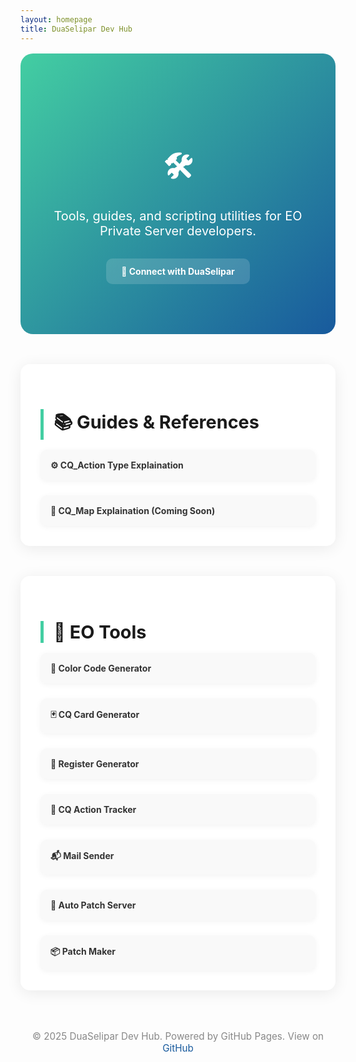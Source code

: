 ```yaml
---
layout: homepage
title: DuaSelipar Dev Hub
---
```


<style>
  .hero {
    background: linear-gradient(135deg, #43cea2, #185a9d);
    color: #fff;
    text-align: center;
    padding: 5rem 2rem;
    border-radius: 20px;
    margin-top: 1rem;
  }

  .hero h1 {
    font-size: 3rem;
    margin-bottom: 1rem;
  }

  .hero p {
    font-size: 1.25rem;
    margin-bottom: 2rem;
  }

  .hero a {
    background: rgba(255,255,255,0.15);
    padding: 0.75rem 1.5rem;
    color: #fff;
    font-weight: bold;
    text-decoration: none;
    border-radius: 10px;
    transition: background 0.3s ease;
    display: inline-block;
  }

  .hero a:hover {
    background: rgba(255,255,255,0.3);
  }

  .section {
    margin-top: 3rem;
    padding: 2rem;
    border-radius: 15px;
    background: #ffffffdd;
    backdrop-filter: blur(10px);
    box-shadow: 0 4px 24px rgba(0,0,0,0.08);
  }

  .section h2 {
    font-size: 1.8rem;
    margin-bottom: 1rem;
    border-left: 5px solid #43cea2;
    padding-left: 1rem;
  }

  .grid {
    display: grid;
    grid-template-columns: repeat(auto-fit, minmax(240px, 1fr));
    gap: 1.5rem;
  }

  .grid a {
    background: #f9f9f9;
    padding: 1rem;
    border-radius: 10px;
    text-decoration: none;
    color: #333;
    font-weight: bold;
    box-shadow: 0 2px 10px rgba(0,0,0,0.05);
    transition: transform 0.2s ease, box-shadow 0.2s ease;
  }

  .grid a:hover {
    transform: translateY(-5px);
    box-shadow: 0 8px 20px rgba(0,0,0,0.12);
  }

  .footer {
    text-align: center;
    margin: 4rem 0 2rem 0;
    font-size: 0.95rem;
    color: #888;
  }

  .footer a {
    color: #185a9d;
    text-decoration: none;
  }

  .footer a:hover {
    text-decoration: underline;
  }
</style>

<div class="hero" data-aos="zoom-in">
  <h1>🛠️ <span id="typed"></span></h1>
  <p>Tools, guides, and scripting utilities for EO Private Server developers.</p>
  <a href="https://www.facebook.com/profile.php?id=61554036273018" target="_blank">📘 Connect with DuaSelipar</a>
</div>

<div class="section" data-aos="fade-up" id="guides">
  <h2>📚 Guides & References</h2>
  <div class="grid">
    <a href="/eudemons-cq_action-guide/" data-aos="flip-left">⚙️ CQ_Action Type Explaination</a>
    <a href="#" data-aos="flip-left">📜 CQ_Map Explaination (Coming Soon)</a>
  </div>
</div>

<div class="section" data-aos="fade-up" id="tools">
  <h2>🧰 EO Tools</h2>
  <div class="grid">
    <a href="/eoscripts/color-generator.html" data-aos="zoom-in">🎨 Color Code Generator</a>
    <a href="/eoscripts/cq_card-generator.html" data-aos="zoom-in" data-aos-delay="100">🃏 CQ Card Generator</a>
    <a href="/eoscripts/register-generator.html" data-aos="zoom-in" data-aos-delay="200">📝 Register Generator</a>
     <a href="/eoscripts/cq_action-tracker.html" data-aos="zoom-in" data-aos-delay="300">🧠 CQ Action Tracker</a>
    <a href="https://github.com/duaselipar/Mail-Sender" target="_blank" data-aos="zoom-in" data-aos-delay="400">📬 Mail Sender</a>
    <a href="https://github.com/duaselipar/AutoPatchServerGUIEO" target="_blank" data-aos="zoom-in" data-aos-delay="500">🔧 Auto Patch Server</a>
     <a href="https://github.com/duaselipar/Eudemon-Patch-Maker" target="_blank" data-aos="zoom-in" data-aos-delay="600">📦 Patch Maker</a>

  </div>
</div>



<div class="footer" id="footer" data-aos="fade-up">
  <p>© 2025 DuaSelipar Dev Hub. Powered by GitHub Pages. View on <a href="https://github.com/duaselipar/duaselipar.github.io" target="_blank">GitHub</a></p>
</div>

<script src="https://cdn.jsdelivr.net/npm/typed.js@2.0.12"></script>
<script>
  new Typed("#typed", {
    strings: ["DuaSelipar Dev Hub", "EO Scripting Tools", "Private Server Resources"],
    typeSpeed: 40,
    backSpeed: 25,
    loop: true
  });
</script>